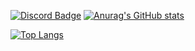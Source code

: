 [![Discord Badge](0)](1)
[![Anurag's GitHub stats](https://github-readme-stats.vercel.app/api?username=Innokentie&theme=dark&bg_color=30,e96443,904e95&text_color=ffffff&icon_color=e9d179)](https://github.com/Innokentie/Innokentie/)

[![Top Langs](https://github-readme-stats.vercel.app/api/top-langs/?username=Innokentie)](https://github.com/Innokentie/Innokentie)
